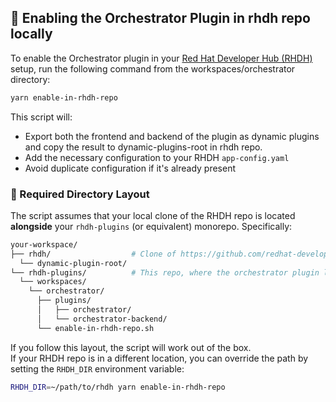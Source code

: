 ## 🔌 Enabling the Orchestrator Plugin in rhdh repo locally

To enable the Orchestrator plugin in your [Red Hat Developer Hub (RHDH)](https://github.com/redhat-developer/rhdh) setup, run the following command from the workspaces/orchestrator directory:

```bash
yarn enable-in-rhdh-repo
```

This script will:

- Export both the frontend and backend of the plugin as dynamic plugins and copy the result to dynamic-plugins-root in rhdh repo.
- Add the necessary configuration to your RHDH `app-config.yaml`
- Avoid duplicate configuration if it's already present

### 📁 Required Directory Layout

The script assumes that your local clone of the RHDH repo is located **alongside** your `rhdh-plugins` (or equivalent) monorepo. Specifically:

```bash
your-workspace/
├── rhdh/                  # Clone of https://github.com/redhat-developer/rhdh
  └── dynamic-plugin-root/
└── rhdh-plugins/          # This repo, where the orchestrator plugin lives
  └── workspaces/
    └── orchestrator/
      ├── plugins/
      │   ├── orchestrator/
      │   └── orchestrator-backend/
      └── enable-in-rhdh-repo.sh
```

If you follow this layout, the script will work out of the box.  
If your RHDH repo is in a different location, you can override the path by setting the `RHDH_DIR` environment variable:

```bash
RHDH_DIR=~/path/to/rhdh yarn enable-in-rhdh-repo
```
